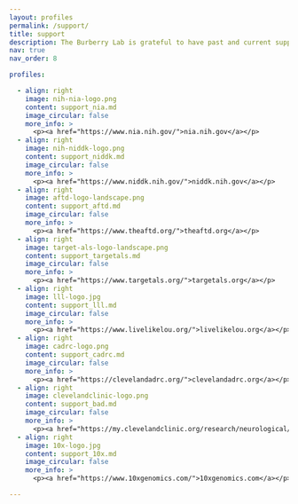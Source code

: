 ```yaml
---
layout: profiles
permalink: /support/
title: support
description: The Burberry Lab is grateful to have past and current support from the organizations below.
nav: true
nav_order: 8

profiles:

  - align: right
    image: nih-nia-logo.png
    content: support_nia.md
    image_circular: false
    more_info: >
      <p><a href="https://www.nia.nih.gov/">nia.nih.gov</a></p>    
  - align: right
    image: nih-niddk-logo.png
    content: support_niddk.md
    image_circular: false
    more_info: >
      <p><a href="https://www.niddk.nih.gov/">niddk.nih.gov</a></p> 
  - align: right
    image: aftd-logo-landscape.png
    content: support_aftd.md
    image_circular: false
    more_info: >
      <p><a href="https://www.theaftd.org/">theaftd.org</a></p>
  - align: right
    image: target-als-logo-landscape.png
    content: support_targetals.md
    image_circular: false
    more_info: >
      <p><a href="https://www.targetals.org/">targetals.org</a></p>
  - align: right
    image: lll-logo.jpg
    content: support_lll.md
    image_circular: false
    more_info: >
      <p><a href="https://www.livelikelou.org/">livelikelou.org</a></p>    
  - align: right
    image: cadrc-logo.png
    content: support_cadrc.md
    image_circular: false
    more_info: >
      <p><a href="https://clevelandadrc.org/">clevelandadrc.org</a></p> 
  - align: right
    image: clevelandclinic-logo.png
    content: support_bad.md
    image_circular: false
    more_info: >
      <p><a href="https://my.clevelandclinic.org/research/neurological/brain-health/barrier-ad">Barrier-AD Program</a></p>
  - align: right
    image: 10x-logo.jpg
    content: support_10x.md
    image_circular: false
    more_info: >
      <p><a href="https://www.10xgenomics.com/">10xgenomics.com</a></p>

---
```

